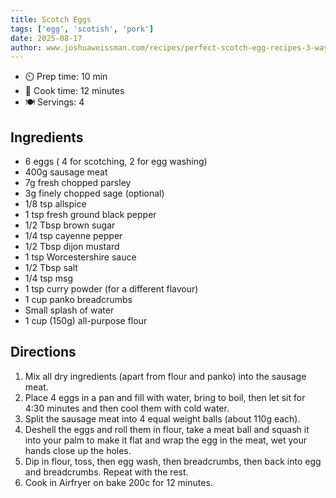 ```yaml
---
title: Scotch Eggs
tags: ['egg', 'scotish', 'pork']
date: 2025-08-17
author: www.joshuaweissman.com/recipes/perfect-scotch-egg-recipes-3-ways
---
```

- ⏲️ Prep time: 10 min
- 🍳 Cook time: 12 minutes
- 🍽️ Servings: 4

## Ingredients
  - 6 eggs ( 4 for scotching, 2 for egg washing)
  - 400g sausage meat
  - 7g fresh chopped parsley
  - 3g finely chopped sage (optional)
  - 1/8 tsp allspice
  - 1 tsp fresh ground black pepper
  - 1/2 Tbsp brown sugar
  - 1/4 tsp cayenne pepper
  - 1/2 Tbsp dijon mustard
  - 1 tsp Worcestershire sauce
  - 1/2 Tbsp salt
  - 1/4 tsp msg
  - 1 tsp curry powder (for a different flavour)
  - 1 cup panko breadcrumbs
  - Small splash of water
  - 1 cup (150g) all-purpose flour
     
## Directions

1. Mix all dry ingredients (apart from flour and panko) into the sausage meat.
2. Place 4 eggs in a pan and fill with water, bring to boil, then let sit for 4:30 minutes and then cool them with cold water.
3. Split the sausage meat into 4 equal weight balls (about 110g each).
4. Deshell the eggs and roll them in flour, take a meat ball and squash it into your palm to make it flat and wrap the egg in the meat, wet your hands close up the holes.
5. Dip in flour, toss, then egg wash, then breadcrumbs, then back into egg and breadcrumbs. Repeat with the rest.
6. Cook in Airfryer on bake 200c for 12 minutes.
